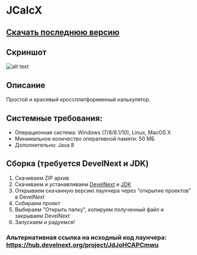 # JCalcX
## [Скачать последнюю версию](https://github.com/Zalexanninev15/JCalcX/releases/tag/1.0)
## Скриншот
![alt text](https://i.imgur.com/PGtiz3Q.jpg)
## Описание
Простой и красивый кроссплатформенный калькулятор.
## Системные требования:
* Операционная система: Windows (7/8/8.1/10), Linux, MacOS X
* Минимальное количество оперативной памяти: 50 МБ
* Дополнительно: Java 8
## Сборка (требуется DevelNext и JDK)
1. Скачиваем ZIP архив
2. Скачиваем и устанавливаем [DevelNext](https://github.com/jphp-group/develnext/releases) и [JDK](https://www.oracle.com/technetwork/java/javase/downloads/2133151)
3. Открываем скачанную версию лаунчера через "открытие проектов" в DevelNext
4. Собираем проект 
5. Выбираем "Открыть папку", копируем полученный файл и закрываем DevelNext
6. Запускаем и радуемся!
### Альтернативная ссылка на исходный код лаунчера: https://hub.develnext.org/project/JdJoHCAPCmwu
